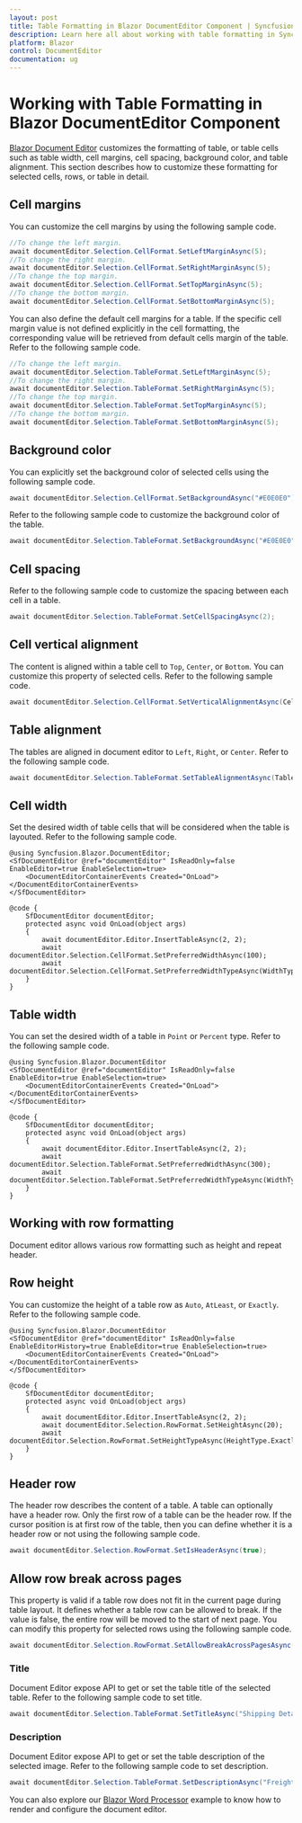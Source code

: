 ```yaml
---
layout: post
title: Table Formatting in Blazor DocumentEditor Component | Syncfusion
description: Learn here all about working with table formatting in Syncfusion Blazor DocumentEditor component and more.
platform: Blazor
control: DocumentEditor
documentation: ug
---
```


# Working with Table Formatting in Blazor DocumentEditor Component

[Blazor Document Editor](https://www.syncfusion.com/blazor-components/blazor-word-processor) customizes the formatting of table, or table cells such as table width, cell margins, cell spacing, background color, and table alignment. This section describes how to customize these formatting for selected cells, rows, or table in detail.

## Cell margins

You can customize the cell margins by using the following sample code.

```csharp
//To change the left margin.
await documentEditor.Selection.CellFormat.SetLeftMarginAsync(5);
//To change the right margin.
await documentEditor.Selection.CellFormat.SetRightMarginAsync(5);
//To change the top margin.
await documentEditor.Selection.CellFormat.SetTopMarginAsync(5);
//To change the bottom margin.
await documentEditor.Selection.CellFormat.SetBottomMarginAsync(5);
```

You can also define the default cell margins for a table. If the specific cell margin value is not defined explicitly in the cell formatting, the corresponding value will be retrieved from default cells margin of the table. Refer to the following sample code.

```csharp
//To change the left margin.
await documentEditor.Selection.TableFormat.SetLeftMarginAsync(5);
//To change the right margin.
await documentEditor.Selection.TableFormat.SetRightMarginAsync(5);
//To change the top margin.
await documentEditor.Selection.TableFormat.SetTopMarginAsync(5);
//To change the bottom margin.
await documentEditor.Selection.TableFormat.SetBottomMarginAsync(5);
```

## Background color

You can explicitly set the background color of selected cells using the following sample code.

```csharp
await documentEditor.Selection.CellFormat.SetBackgroundAsync("#E0E0E0");
```

Refer to the following sample code to customize the background color of the table.

```csharp
await documentEditor.Selection.TableFormat.SetBackgroundAsync("#E0E0E0");
```

## Cell spacing

Refer to the following sample code to customize the spacing between each cell in a table.

```csharp
await documentEditor.Selection.TableFormat.SetCellSpacingAsync(2);
```

## Cell vertical alignment

The content is aligned within a table cell to `Top`, `Center`, or `Bottom`. You can customize this property of selected cells. Refer to the following sample code.

```csharp
await documentEditor.Selection.CellFormat.SetVerticalAlignmentAsync(CellVerticalAlignment.Bottom);
```

## Table alignment

The tables are aligned in document editor to `Left`, `Right`, or `Center`. Refer to the following sample code.

```csharp
await documentEditor.Selection.TableFormat.SetTableAlignmentAsync(TableAlignment.Center);
```

## Cell width

Set the desired width of table cells that will be considered when the table is layouted. Refer to the following sample code.

```cshtml
@using Syncfusion.Blazor.DocumentEditor;
<SfDocumentEditor @ref="documentEditor" IsReadOnly=false EnableEditor=true EnableSelection=true>
    <DocumentEditorContainerEvents Created="OnLoad"></DocumentEditorContainerEvents>
</SfDocumentEditor>

@code {
    SfDocumentEditor documentEditor;
    protected async void OnLoad(object args)
    {
        await documentEditor.Editor.InsertTableAsync(2, 2);
        await documentEditor.Selection.CellFormat.SetPreferredWidthAsync(100);
        await documentEditor.Selection.CellFormat.SetPreferredWidthTypeAsync(WidthType.Point);
    }
}
```

## Table width

You can set the desired width of a table in `Point` or `Percent` type. Refer to the following sample code.

```cshtml
@using Syncfusion.Blazor.DocumentEditor
<SfDocumentEditor @ref="documentEditor" IsReadOnly=false EnableEditor=true EnableSelection=true>
    <DocumentEditorContainerEvents Created="OnLoad"></DocumentEditorContainerEvents>
</SfDocumentEditor>

@code {
    SfDocumentEditor documentEditor;
    protected async void OnLoad(object args)
    {
        await documentEditor.Editor.InsertTableAsync(2, 2);
        await documentEditor.Selection.TableFormat.SetPreferredWidthAsync(300);
        await documentEditor.Selection.TableFormat.SetPreferredWidthTypeAsync(WidthType.Point);
    }
}
```

## Working with row formatting

Document editor allows various row formatting such as height and repeat header.

## Row height

You can customize the height of a table row as `Auto`, `AtLeast`, or `Exactly`. Refer to the following sample code.

```cshtml
@using Syncfusion.Blazor.DocumentEditor
<SfDocumentEditor @ref="documentEditor" IsReadOnly=false EnableEditorHistory=true EnableEditor=true EnableSelection=true>
    <DocumentEditorContainerEvents Created="OnLoad"></DocumentEditorContainerEvents>
</SfDocumentEditor>

@code {
    SfDocumentEditor documentEditor;
    protected async void OnLoad(object args)
    {
        await documentEditor.Editor.InsertTableAsync(2, 2);
        await documentEditor.Selection.RowFormat.SetHeightAsync(20);
        await documentEditor.Selection.RowFormat.SetHeightTypeAsync(HeightType.Exactly);
    }
}
```

## Header row

The header row describes the content of a table. A table can optionally have a header row. Only the first row of a table can be the header row. If the cursor position is at first row of the table, then you can define whether it is a header row or not using the following sample code.

```csharp
await documentEditor.Selection.RowFormat.SetIsHeaderAsync(true);
```

## Allow row break across pages

This property is valid if a table row does not fit in the current page during table layout. It defines whether a table row can be allowed to break. If the value is false, the entire row will be moved to the start of next page. You can modify this property for selected rows using the following sample code.

```csharp
await documentEditor.Selection.RowFormat.SetAllowBreakAcrossPagesAsync(false);
```

### Title

Document Editor expose API to get or set the table title of the selected table. Refer to the following sample code to set title.

```csharp
await documentEditor.Selection.TableFormat.SetTitleAsync("Shipping Details");
```

### Description

Document Editor expose API to get or set the table description of the selected image. Refer to the following sample code to set description.

```csharp
await documentEditor.Selection.TableFormat.SetDescriptionAsync("Freight cost and shipping details");
```

You can also explore our [Blazor Word Processor](https://blazor.syncfusion.com/demos/document-editor/default-functionalities) example to know how to render and configure the document editor.
